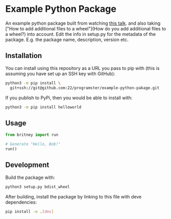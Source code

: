 # Example Python Package

An example python package built from watching [this talk](https://blog.programster.org/lecture-publishing-perfect-python-packages-on-pypi#).
and also taking ["How to add additional files to a wheel"](How do you add additional files to a wheel?) into account.
Edit the info in setup.py for the metadata of the package. 
E.g. the package name, description, version etc.


## Installation

You can install using this repository as a URL you pass to pip with (this is assuming you have set up an SSH key with GitHub):

```bash
python3 -m pip install \
  git+ssh://git@github.com:22/programster/example-python-pakage.git
```

If you publish to PyPi, then you would be able to install with:

```bash
python3 -m pip install helloworld
```

## Usage
```python
from britney import run

# Generate "Hello, Bob!"
run()
```


## Development

Build the package with:

```bash
python3 setup.py bdist_wheel
```

After building, install the package by linking to this file with deve dependencies:

```bash
pip install -e .[dev]
```
